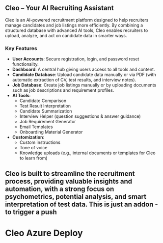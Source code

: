 ## Cleo – Your AI Recruiting Assistant

Cleo is an AI-powered recruitment platform designed to help recruiters manage candidates and job listings more efficiently. By combining a structured database with advanced AI tools, Cleo enables recruiters to upload, analyze, and act on candidate data in smarter ways.

### Key Features

- **User Accounts**: Secure registration, login, and password reset functionality.
- **Dashboard**: A central hub giving users access to all tools and content.
- **Candidate Database**: Upload candidate data manually or via PDF (with automatic extraction of CV, test results, and interview notes).
- **Job Database**: Create job listings manually or by uploading documents such as job descriptions and requirement profiles.
- **AI Tools**:
  - Candidate Comparison
  - Test Result Interpretation
  - Candidate Summarization
  - Interview Helper (question suggestions & answer guidance)
  - Job Requirement Generator
  - Email Templates
  - Onboarding Material Generator
- **Customization**:
  - Custom instructions
  - Tone of voice
  - Knowledge uploads (e.g., internal documents or templates for Cleo to learn from)

Cleo is built to streamline the recruitment process, providing valuable insights and automation, with a strong focus on psychometrics, potential analysis, and smart interpretation of test data.
This is just an addon - to trigger a push
---
# Cleo Azure Deploy
